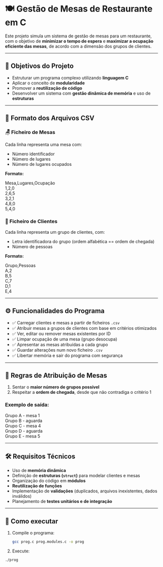 # 🍽️ Gestão de Mesas de Restaurante em C

Este projeto simula um sistema de gestão de mesas para um restaurante, com o objetivo de **minimizar o tempo de espera** e **maximizar a ocupação eficiente das mesas**, de acordo com a dimensão dos grupos de clientes.

---

## 🎯 Objetivos do Projeto

- Estruturar um programa complexo utilizando **linguagem C**
- Aplicar o conceito de **modularidade**
- Promover a **reutilização de código**
- Desenvolver um sistema com **gestão dinâmica de memória** e uso de **estruturas**

---

## 📂 Formato dos Arquivos CSV

### 🪑 Ficheiro de Mesas

Cada linha representa uma mesa com:
- Número identificador
- Número de lugares
- Número de lugares ocupados

**Formato:**

Mesa,Lugares,Ocupação  
1,2,0  
2,6,5  
3,2,1  
4,8,0  
5,4,0  

### 👥 Ficheiro de Clientes

Cada linha representa um grupo de clientes, com:
- Letra identificadora do grupo (ordem alfabética == ordem de chegada)
- Número de pessoas

**Formato:**

Grupo,Pessoas  
A,2  
B,5  
C,7  
D,1  
E,4  

---

## ⚙️ Funcionalidades do Programa

- ✅ Carregar clientes e mesas a partir de ficheiros `.csv`
- ✅ Atribuir mesas a grupos de clientes com base em critérios otimizados
- ✅ Ver, editar ou remover mesas existentes por ID
- ✅ Limpar ocupação de uma mesa (grupo desocupa)
- ✅ Apresentar as mesas atribuídas a cada grupo
- ✅ Guardar alterações num novo ficheiro `.csv`
- ✅ Libertar memória e sair do programa com segurança

---

## 🧠 Regras de Atribuição de Mesas

1. Sentar o **maior número de grupos possível**
2. Respeitar a **ordem de chegada**, desde que não contradiga o critério 1

### Exemplo de saída:

Grupo A - mesa 1  
Grupo B - aguarda  
Grupo C - mesa 4  
Grupo D - aguarda  
Grupo E - mesa 5  

---

## 🛠️ Requisitos Técnicos

- Uso de **memória dinâmica**
- Definição de **estruturas (`struct`)** para modelar clientes e mesas
- Organização do código em **módulos**
- **Reutilização de funções**
- Implementação de **validações** (duplicados, arquivos inexistentes, dados inválidos)
- Planejamento de **testes unitários e de integração**

---

## 🚀 Como executar

1. Compile o programa:
   ```bash
   gcc prog.c prog.modules.c -o prog
   
2. Execute:
  ```bash
  ./prog
